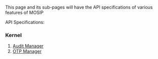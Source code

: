 This page and its sub-pages will have the API specifications of various features of MOSIP

API Specifications:
### Kernel
1. [Audit Manager](https://github.com/mosip/mosip/wiki/2.1-Audit-Manager)
2. [OTP Manager](https://github.com/mosip/mosip/wiki/2.2-OTP-Manager)